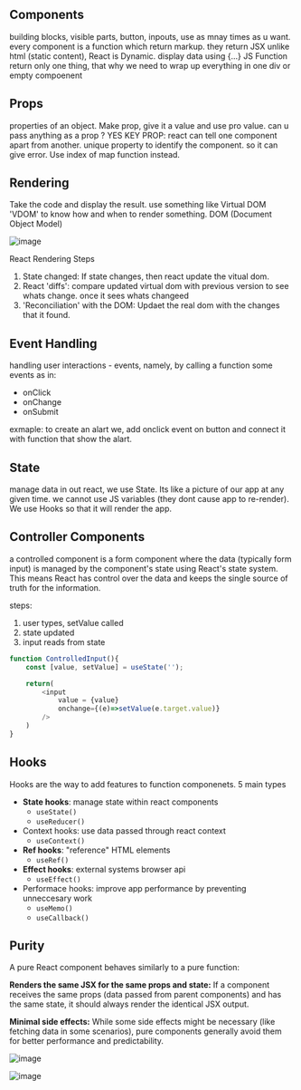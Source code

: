 ## Components

building blocks, visible parts, button, inpouts, use as mnay times as u want. 
every component is a function which return markup. they return JSX 
unlike html (static content), React is Dynamic. 
display data using {...} 
JS Function return only one thing, that why we need to wrap up everything in one div or empty compoenent

## Props

properties of an object.
Make prop, give it a value and use pro value.
can u pass anything as a prop ? YES
KEY PROP: react can tell one component apart from another. unique property to identify the component. so it can give error. Use index of map function instead.

## Rendering

Take the code and display the result.
use something like Virtual DOM 'VDOM' to know how and when to render something. DOM (Document Object Model)

![image](https://github.com/AdarshRazor/Interview_Prep/assets/33658792/ff90c309-e44e-44a2-b6cd-8a976e80e8ad)

React Rendering Steps

1. State changed: If state changes, then react update the vitual dom. 
2. React 'diffs': compare updated virtual dom with previous version to see whats change. once it sees whats changeed 
3. 'Reconciliation' with the DOM: Updaet the real dom with the changes that it found.

## Event Handling

handling user interactions - events, namely, by calling a function
some events as in:
* onClick
* onChange
* onSubmit

exmaple: to create an alart we, add onclick event on button and connect it with function that show the alart.

## State

manage data in out react, we use State. Its like a picture of our app at any given time. we cannot use JS variables (they dont cause app to re-render).
We use Hooks so that it will render the app. 

## Controller Components

a controlled component is a form component where the data (typically form input) is managed by the component's state using React's state system. This means React has control over the data and keeps the single source of truth for the information. 

steps:
1. user types, setValue called
2. state updated
3. input reads from state

```javascript
function ControlledInput(){
    const [value, setValue] = useState('');

    return(
        <input
            value = {value}
            onchange={(e)=>setValue(e.target.value)}
        />
    )
}
```

## Hooks

Hooks are the way to add features to function componenets. 5 main types
* **State hooks**: manage state within react components
    * `useState()`
    * `useReducer()`
* Context hooks: use data passed through react context 
    * `useContext()`
* **Ref hooks**: "reference" HTML elements
    * `useRef()`
* **Effect hooks**: external systems browser api
    * `useEffect()`
* Performace hooks: improve app performance by preventing unneccesary work
    * `useMemo()`
    * `useCallback()`

## Purity

A pure React component behaves similarly to a pure function:

**Renders the same JSX for the same props and state:** If a component receives the same props (data passed from parent components) and has the same state, it should always render the identical JSX output.

**Minimal side effects:** While some side effects might be necessary (like fetching data in some scenarios), pure components generally avoid them for better performance and predictability.

![image](https://github.com/AdarshRazor/Interview_Prep/assets/33658792/9689d910-f90c-4b93-8b38-92d1d7473a88)

![image](https://github.com/AdarshRazor/Interview_Prep/assets/33658792/e8e4aa8d-90cf-405d-8ba9-a5c7e6010543)

